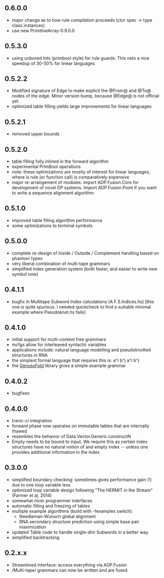0.6.0.0
-------

- major change as to how rule compilation proceeds (ctor spec -> type class instances)
- use new PrimitiveArray-0.9.0.0

0.5.3.0
-------

- using unboxed Ints (primbool style) for rule guards. This nets a nice speedup
  of 30-50% for linear languages

0.5.2.2
-------

- Modified signature of Edge to make explicit the @From@ and @To@ nodes of the
  edge. Minor version bump, because @Edge@ is not official yet.
- optimized table filling yields large improvements for linear languages

0.5.2.1
-------

- removed upper bounds

0.5.2.0
-------

- table filling fully inlined in the forward algorithm
- experimental PrimBool operations
- note: these optimizations are mostly of interest for linear languages, where
  is rule (or function call) is comparatively expensive
- major re-arrangement of modules: import ADP.Fusion.Core for development of
  novel DP systems. Import ADP.Fusion.Point if you want to write a sequence
  alignment algorithm

0.5.1.0
-------

- improved table filling algorithm performance
- some optimizations to terminal symbols

0.5.0.0
-------

- complete re-design of Inside / Outside / Complement handling based on phantom
  types
- very liberal combination of multi-tape grammars
- simplified index generation system (both faster, and easier to write new
  symbol now)

0.4.1.1
-------

- bugfix in Multitape Subword Index calculations (A.F.S.Indices.hs) [this one
  is quite spurious. I needed quickcheck to find a suitable minimal example
  where Pseudoknot.hs fails]

0.4.1.0
-------

- initial support for multi-context free grammars
- mcfgs allow for interleaved syntactic variables
- applications include: natural language modelling and pseudoknotted structures
  in RNA
- the simplest formal language that requires this is: a^i b^j a^i b^j
- the [GenussFold](http://hackage.haskell.org/package/GenussFold) library gives
  a simple example grammar

0.4.0.2
-------

- bugfixes

0.4.0.0
-------

- travic-ci integration
- forward phase now operates on immutable tables that are internally thawed
- resembles the behavior of Data.Vector.Generic.constructN
- Empty needs to be bound to input. We require this as certain index structures
  have no natural notion of and empty index -- unless one provides additional
  information in the index

0.3.0.0
-------

- simplified boundary checking: sometimes gives performance gain (!) due to one
  loop variable less
- optimized loop variable design following "The HERMIT in the Stream" (Farmer
  et al, 2014)
- somewhat nicer programmer interfaces
- automatic filling and freezing of tables
- multiple example algorithms (build with -fexamples switch):
  - Needleman-Wunsch global alignment
  - RNA secondary structure prediction using simple base pair maximization
- updated Table code to handle single-dim Subwords in a better way.
- simplified backtracking

0.2.x.x
-------

- Streamlined interface: access everything via ADP.Fusion
- /Multi-tape/ grammars can now be written and are fused

